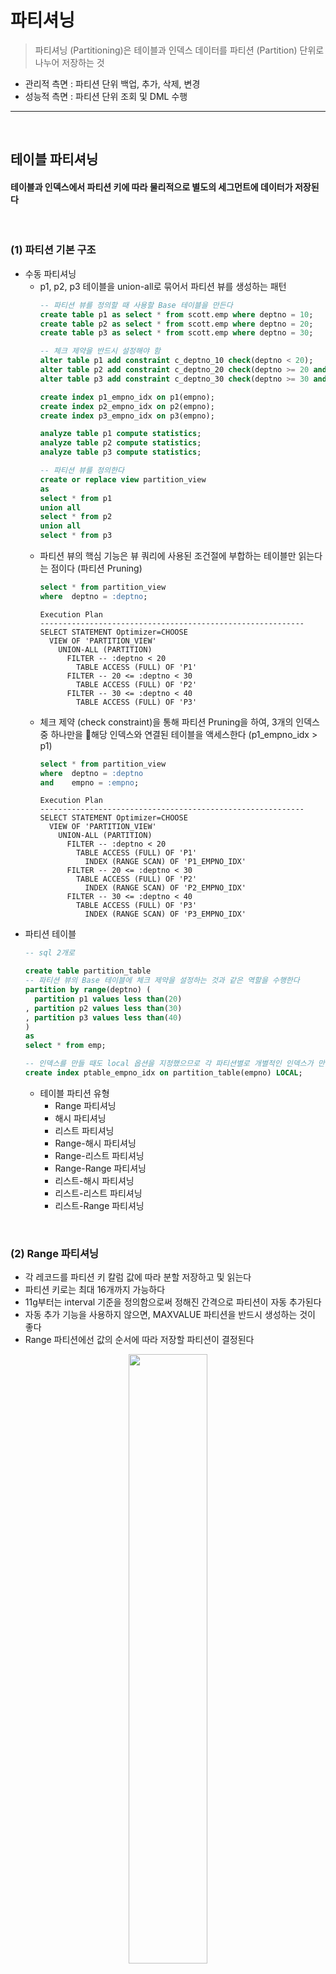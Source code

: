 # 파티셔닝
> 파티셔닝 (Partitioning)은 테이블과 인덱스 데이터를 파티션 (Partition) 단위로 나누어 저장하는 것
* 관리적 측면 : 파티션 단위 백업, 추가, 삭제, 변경
* 성능적 측면 : 파티션 단위 조회 및 DML 수행

<hr>
<br>

## 테이블 파티셔닝
#### 테이블과 인덱스에서 파티션 키에 따라 물리적으로 별도의 세그먼트에 데이터가 저장된다

<br>

### (1) 파티션 기본 구조
* 수동 파티셔닝
  * p1, p2, p3 테이블을 union-all로 묶어서 파티션 뷰를 생성하는 패턴
    ```sql
    -- 파티션 뷰를 정의할 때 사용할 Base 테이블을 만든다
    create table p1 as select * from scott.emp where deptno = 10;
    create table p2 as select * from scott.emp where deptno = 20;
    create table p3 as select * from scott.emp where deptno = 30;
  
    -- 체크 제약을 반드시 설정해야 함
    alter table p1 add constraint c_deptno_10 check(deptno < 20);
    alter table p2 add constraint c_deptno_20 check(deptno >= 20 and deptno < 30);
    alter table p3 add constraint c_deptno_30 check(deptno >= 30 and deptno < 40);
  
    create index p1_empno_idx on p1(empno);
    create index p2_empno_idx on p2(empno);
    create index p3_empno_idx on p3(empno);
  
    analyze table p1 compute statistics;
    analyze table p2 compute statistics;
    analyze table p3 compute statistics;
  
    -- 파티션 뷰를 정의한다
    create or replace view partition_view
    as
    select * from p1
    union all
    select * from p2
    union all
    select * from p3
    ```
  * 파티션 뷰의 핵심 기능은 뷰 쿼리에 사용된 조건절에 부합하는 테이블만 읽는다는 점이다 (파티션 Pruning)
    ```sql
    select * from partition_view
    where  deptno = :deptno;
    ```
    ```
    Execution Plan
    -----------------------------------------------------------
    SELECT STATEMENT Optimizer=CHOOSE
      VIEW OF 'PARTITION_VIEW'
        UNION-ALL (PARTITION)
          FILTER -- :deptno < 20
            TABLE ACCESS (FULL) OF 'P1'
          FILTER -- 20 <= :deptno < 30
            TABLE ACCESS (FULL) OF 'P2'
          FILTER -- 30 <= :deptno < 40
            TABLE ACCESS (FULL) OF 'P3'
    ```
  * 체크 제약 (check constraint)을 통해 파티션 Pruning을 하여, 3개의 인덱스 중 하나만을 해당 인덱스와 연결된 테이블을 액세스한다 (p1_empno_idx > p1)
    ```sql
    select * from partition_view
    where  deptno = :deptno
    and    empno = :empno;
    ```
    ```
    Execution Plan
    -----------------------------------------------------------
    SELECT STATEMENT Optimizer=CHOOSE
      VIEW OF 'PARTITION_VIEW'
        UNION-ALL (PARTITION)
          FILTER -- :deptno < 20
            TABLE ACCESS (FULL) OF 'P1'
              INDEX (RANGE SCAN) OF 'P1_EMPNO_IDX'
          FILTER -- 20 <= :deptno < 30
            TABLE ACCESS (FULL) OF 'P2'
              INDEX (RANGE SCAN) OF 'P2_EMPNO_IDX'
          FILTER -- 30 <= :deptno < 40
            TABLE ACCESS (FULL) OF 'P3'
              INDEX (RANGE SCAN) OF 'P3_EMPNO_IDX'
    ```
* 파티션 테이블
  ```sql
  -- sql 2개로 
  
  create table partition_table
  -- 파티션 뷰의 Base 테이블에 체크 제약을 설정하는 것과 같은 역할을 수행한다
  partition by range(deptno) ( 
    partition p1 values less than(20)
  , partition p2 values less than(30)
  , partition p3 values less than(40)
  )
  as
  select * from emp;

  -- 인덱스를 만들 때도 local 옵션을 지정했으므로 각 파티션별로 개별적인 인덱스가 만들어져, 파티션 뷰 Base 테이블에 각각 인덱스를 만든 것과 같다
  create index ptable_empno_idx on partition_table(empno) LOCAL;
  ```
  * 테이블 파티션 유형 
    * Range 파티셔닝
    * 해시 파티셔닝
    * 리스트 파티셔닝
    * Range-해시 파티셔닝
    * Range-리스트 파티셔닝
    * Range-Range 파티셔닝
    * 리스트-해시 파티셔닝
    * 리스트-리스트 파티셔닝
    * 리스트-Range 파티셔닝

<br>

### (2) Range 파티셔닝
* 각 레코드를 파티션 키 칼럼 값에 따라 분할 저장하고 및 읽는다
* 파티션 키로는 최대 16개까지 가능하다
* 11g부터는 interval 기준을 정의함으로써 정해진 간격으로 파티션이 자동 추가된다
* 자동 추가 기능을 사용하지 않으면, MAXVALUE 파티션을 반드시 생성하는 것이 좋다
* Range 파티션에선 값의 순서에 따라 저장할 파티션이 결정된다

<div align="center">
 <img width="50%" src="https://github.com/PoSungKim/development_study/assets/37537227/56058f79-c027-46e0-8ea2-520eb06b267f">
</div>

```sql
create table 주문 ( 주문번호 number, 주문일자 varchar2(8), 고객id varchar2(5), ...)
partition by range(주문일자) (
  partition p2009_q1 values less than ('20090401')
, partition p2009_q2 values less than ('20090701')
, partition p2009_q3 values less than ('20091001')
, partition p2009_q4 values less than ('20100101')
, partition p2010_q1 values less than ('20100401')
, partition p9999_mx values less than ( MAXVALUE )
```

<br>

### (3) 해시 파티셔닝
* 파티션 키에 해시 함수를 적용한 결과 값이 같은 레코드를 같은 파티션 세그먼트에 저장해 두는 방식이다
* 데이터 분포가 고르고 distinct value 개수가 많은 칼럼을 해시 파티션 기준 칼럼을 선정하는 것이 좋다
  * Range 및 리스트 파티셔닝과 다르게 해시 파티셔닝은 파티션 개수만 사용자가 결정하고 데이터를 분산시키는 해싱 알고리즘은 오라클이 결정하기 때문
* 등치(=) 조건 또는 IN-LIST 조건으로 검색할 때만 파티션 Pruning이 작동한다

<div align="center">
 <img width="50%" src="https://github.com/PoSungKim/development_study/assets/37537227/cec014c7-53a7-4526-9d73-87f71ff96248">
</div>

```sql
create table 고객 ( 고객id varchar2(5), 고객명 varchar2(10), ...)
partition by hash( 고객id ) partitions 4;
```

* 병렬 쿼리 성능 향상
* DML 경합 분산
  * 데이터 입력되는 테이블 블록에도 경합이 발생한다
  * 입력할 블록을 할당받기 위한 Freelist 조회 때문에 세그먼트 헤더 블록에 대한 경합이 더 자주 발생한다
  * Right Growing 인덱스도 해시 파티셔닝한 인덱스로 경합 발생 가능성을 낮출 수 있다
* 모두 트랜잭션이 많이 발생하는 대용량 거래 테이블일 때 효과가 극대화된다
  * 보통, Range와 해시 파티셔닝을 조합한 결합 인덱스를 주로 사용한다

<br>

### (4) 리스트 파티셔닝
* 사용자에 의해 미리 정해진 그룹핑 기준에 따라 데이터를 분할 저장하는 방식

<div align="center">
 <img width="50%" src="https://github.com/PoSungKim/development_study/assets/37537227/ab98d055-d0c2-4790-9042-b07d7d68647d">
</div>

```sql
create table 인터넷매물 ( 물건코드 varchar2(5), 지역분류 varchar2(4), ...)
partition by list( 지역분류 ) (
  partition p_지역1 values ('서울')
, partition p_지역2 values ('경기', '인천')
, partition p_지역3 values ('부산', '대구', '대전', '광주')
, partition p_기타 values (DEFAULT) -- 기타 지역
);
```

* 리스트 파티션에서는 순서와 상관없이 불연속적인 값의 목록으로써 결정된다
* 리스트 파티션에서는 사용자가 정의한 논리적인 그룹에 따라 분할한다
* default 파티션을 생성해 두어야 안전하다

<br>

### (5) 결합 파티셔닝
* 결합 파티셔닝 (Composite Partitioning)
  * 서브 파티션마다 세그먼트를 하나씩 할당하고, 서브 파티션 단위로 데이터를 저장한다
* (Range + 해시) 결합 파티셔닝
  * 주문 테이블 > 주문일자 > 고객ID
  ```sql
  create table 주문 ( 주분번호 number, 주문일자 varchar2(8), 고객id varchar2(5), ...)
  partition by range(주문일자)
  subpartition by hash(고객id) subpartitions 8
  ( partition p2009_q1 values less than ('20090401')
  , partition p2009_q2 values less than ('20090701')
  , partition p2009_q3 values less than ('20091001')
  , partition p2009_q4 values less than ('20100101')
  , partition p2010_q1 values less than ('20100401')
  , partition p9999_mx values less than ( MAXVALUE )
  );
  ```
  * p2009_q3 파티션에 속한 8개의 서브 파티션을 탐색하는 쿼리
  ```sql
  select * from 주문 where 주문일자 between '20090701' and '20090930';
  ```
  * 주문일자 없이 고객id로만 조회해서 각 Range별로 하나씩, 총 6개의 서브 파티션을 탐색하는 쿼리
  ```sql
  select * from 주문 where 고객id = :custid;
  ```
* (Range + 리스트) 결합 파티셔닝
  * 판매 테이블 > 판매일자 > 판매점
  * 초대형 이력성 테이블을 Range 파티셔닝하고, 각 파티션을 업무적으로 다시 분할하고자 할 때 주로 사용된다
  ```sql
  create table 판매 ( 판매점 varchar2(10), 판매일자 varchar2(8), ... )
  partition by range( 판매일자 )
  subpartition by list( 판매점 )
  subpartition template
  ( subpartition lst_01 values ('강남지점', '강북지점', '강서지점', '강동지점')
  , subpartition lst_02 values ('부산지점', '대전지점')
  , subpartition lst_03 values ('인천지점', '제주지점', '의정부지점')
  , subpartition lst_99 values ( DEFAULT ))
  ( partition p2009_q1 values less than('20090401')
  , partition p2009_q2 values less than('20090701')
  , partition p2009_q3 values less than('20091001')
  , partition 20009_q4 values less than('20100101') );
  ```
* 기타 결합 파티셔닝
  * Range-Range
  * 리시트-해시
  * 리스트-리스트
  * 리스트-Range

<br>

### (6) 11g에 추가된 파티션 유형
* Reference 파티셔닝

  <div align="center">
   <img width="50%" src="https://github.com/PoSungKim/development_study/assets/37537227/213b1eff-9f9c-4af2-acd2-0e39061585fd">
  </div>

  * 부모 테이블 파티션 키를 이용해 자식 테이블을 파티셔닝하는 기능
    * Reference 파티셔닝 기능이 없을 때는, 상품 테이블의 상품대분류 칼럼을 일별상품거래 테이블에 반정규화해야만 했다
      * 상품번호에 졷속적인 칼럼이므로 2차 정규형을 위배하게 된다

    ```sql
    create table 상품 (
      상품번호   number NOT NULL PRIMARY KEY
    , 상품명    varchar2(50)  not null
    , 현재가격   number  not null
    , 상품대분류  varchar2(4)  not null
    , 등록일시   date  not null
    )
    partition by list (상품대분류) (
      partition p1 values ('의류')
    , partition p2 values ('식품')
    , partition p2 values ('가전')
    , partition p2 values ('컴퓨터')
    );
  
    create table 일별상품거래 (
      상품번호 number NOT NULL
    , 거래일자 varchar2(8)
    , 판매가격 number
    , 판매수량 number
    , 판매금액 number
    , constraint 일별상품거래_fk foreign key (상품번호) references 상품
    )
    partition by reference (일별상품거래_fk); -- Refernce 파티셔닝
    ```

* Interval 파티셔닝
  * Range 파티션을 생성할 때 interval 기준을 정의함으로써 정해진 가격으로 파티션이 자동 추가되는 기능
  * 1 Month Interval
    ```sql
    create table 주문일자 (주문번호 number, 주문일시 date, ...)
    partition by range(주문일시) INTERVAL(NUMTOYMINTERVAL(1, 'MONTH'))
    (
    , ...
    , partition p200908 values less than(to_date('2009/09/01', 'yyyy/mm/dd'))
    , partition p200909 values less than(to_date('2009/10/01', 'yyyy/mm/dd'))
    , partition p200910 values less than(to_date('2009/11/01', 'yyyy/mm/dd'))
    );
    ```
  * 100000 Interval
    ```sql
    create table 고객 (고객번호 number, 고객명 varchar2(20), ...)
    partition by range(고객번호) INTERVAL(100000)
    (
    , partition p_cust1 values less than(100001)
    , partition p_cust1 values less than(200001)
    , partition p_cust1 values less than(300001)
    );
    ```
  
<br>
<hr>
<br>

## 파티션 Pruning
#### 하드파싱이나 실행 시점에 SQL 조건절을 분석하여 읽지 않아도 되는 파티션 세그먼트를 액세스 대상에서 제외시키는 기능

<br>

### (1) 기본 파티션 Pruning
* 기본 파티션 Pruning 유형
  * 정적 (Static) 파티션 Pruning
    * 파티션 키 칼럼을 상수 조건으로 조회하는 경우에 작동
    * 쿼리 최적화 시점에 미리 결정된다
    * Pstart(partition start), Pstop(partition stop) 칼럼에는 파티션 번호가 출력
  * 동적 (Dynamic) 파티션 Pruning
    * 파티션 키 칼럼을 바인드 변수로 조회하는 경우에 작동
    * 실행 시점에 입력값에 따라 결정된다
    * Pstart(partition start), Pstop(partition stop) 칼럼에는 KEY가 출력
    * NL 조인에서 Inner 테이블이 조인 칼럼 기준으로 파티셔닝 되어 있다면 동적 Pruning 작동된다
* 파티션 Pruning 기능에 따른 실행계획 비교
  * 파티션 Pruning 테스트 환경 세팅
    ```sql
    create table t ( key, no, data )
    partition by range(no) (
      partition p01 values less than(11)
    , partition p02 values less than(21)
    , partition p03 values less than(31)
    , partition p04 values less than(41)
    , partition p05 values less than(51)
    , partition p06 values less than(61)
    , partition p07 values less than(71)
    , partition p08 values less than(81)
    , partition p09 values less than(91)
    , partition p10 values less than(maxvalue)
    )
    as
    select lpad(rownum, 6, '0'), mod(rownum, 100) + 1, lpad(rownum, 10, '0')
    from   dual
    connect by level <= 999999
    ```
  * 상수 조건을 통한 정적 파티션 Prunning
    ```sql
    -- 파티션 10개 중 (3~5), 즉 3,4,5 번째 파티션만 사용하는 케이스
    select count(*) from t where no between 30 and 50;
    ```
    ```
    Id     Operation                             Name             Pstart           Pstop
    ----   -----------------------------------   --------------   --------------   --------------
    0      SELECT STATEMENT
    1        SORT AGGREGATE
    2          PARTITION RANGE ITERATOR                           3                5
    3            TABLE ACCESS FULL               T                3                5
    ```
  * 바인딩 변수를 통한 동적 파티션 Pruning
    ```sql
    -- 하드파싱 시점에서 액세스할 파티션을 결정할 수 없기 때문에 KEY 값으로 세팅되어 있다
    select count(*) from t where no between :a and :b;
    ```
    ```
    Id     Operation                             Name             Pstart           Pstop
    ----   -----------------------------------   --------------   --------------   --------------
    0      SELECT STATEMENT
    1        SORT AGGREGATE
    2          FILTER
    3            PARTITION RANGE ITERATOR        T                KEY              KEY
    4              TABLE ACCESS FULL             T                KEY              KEY
    ```
  * 상수 및 IN-List 조건을 통한 파티션 Pruning
    ```sql
    select count(*) from t where no in (30, 50);
    ```
    ```
    Id     Operation                             Name             Pstart           Pstop
    ----   -----------------------------------   --------------   --------------   --------------
    0      SELECT STATEMENT
    1        SORT AGGREGATE
    2          PARTITION RANGE INLIST                             KEY(I)           KEY(I)
    3            TABLE ACCESS FULL               T                KEY(I)           KEY(I)
    ```
  * NL 조인 테스트 환경 세팅
    ```sql
    create table n
    as
    select level no from dual connect by level <= 100;
    ```
  * NL조인에서 inner table을 통한 동적 파티션 Pruning
    ```sql
    select /*+ leading(n) use_nl(t) */ *
    from   n, t
    where  t.no = n.no;
    ```
    ```
    Id     Operation                             Name             Pstart           Pstop
    ----   -----------------------------------   --------------   --------------   --------------
    0      SELECT STATEMENT
    1        NESTED LOOPS
    2          TABLE ACCESS FULL                 N                
    3          PARTITION RANGE ITERATOR                           KEY              KEY
    4            TABLE ACCESS FULL               T                KEY              KEY
    ```
  * 결합 파티션 테스트 환경 세팅
    ```sql
    create table t ( key, no, data )
    partition by range(no) subpartition by hash(key) subpartitions 16 (
      partition p01 values less than(11)
    , partition p02 values less than(21)
    , partition p03 values less than(31)
    , partition p04 values less than(41)
    , partition p05 values less than(51)
    , partition p06 values less than(61)
    , partition p07 values less than(71)
    , partition p08 values less than(81)
    , partition p09 values less than(91)
    , partition p10 values less than(maxvalue)
    )
    as
    select lpad(rownum, 6, '0'), mod(rownum, 100) + 1, lpad(rownum, 10, '0')
    from   dual
    connect by level <= 999999
    ```
  * 상수 조건을 통한 정적 파티션 Prunning
    ```sql
    -- 파티션 10개 중 (3~5), 즉 3,4,5 번째 파티션을 읽었고, 각 파티션에서 (1~16) 서브파티션을 읽어서, 총 48(16*3) 파티션을 읽은 케이스
    select count(*) from t where no between 30 and 50;
    ```
    ```
    Id     Operation                             Name             Pstart           Pstop
    ----   -----------------------------------   --------------   --------------   --------------
    0      SELECT STATEMENT
    1        SORT AGGREGATE
    2          PARTITION RANGE ITERATOR                           3                5
    3            PARTITION HASH ALL                               1                16
    4              TABLE ACCESS FULL             T                33               80
    ```
  * 바인딩 변수를 통한 동적 파티션 Pruning
    ```sql
    -- 하드파싱 시점에서 액세스할 파티션을 결정할 수 없기 때문
    select count(*) from t where no between :a and :b;
    ```
    ```
    Id     Operation                             Name             Pstart           Pstop
    ----   -----------------------------------   --------------   --------------   --------------
    0      SELECT STATEMENT
    1        SORT AGGREGATE
    2          FILTER
    3            PARTITION RANGE ITERATOR                         KEY              KEY
    4              PARTITION HASH ALL                             1                16
    5                TABLE ACCESS FULL           T                KEY              KEY
    ```
* 파티션 Pruning 기능에 따른 I/O 수행량 비교
  * 주 파티션과 서브 파티션에 대한 칼럼 가공 혹은 묵시적 형변환 없이 정상적으로 파티션 Pruning이 작동한 예시)
    ```sql
    select * from t where no = 1 and key = '000100';
    ```
    ```
    call       count  cpu    elapsed  disk   query  current  rows
    --------   -----  -----  -------  -----  -----  -------  -----
    Parse          1  0.000    0.000      0      0        0      0
    Execute        1  0.000    0.000      0      0        0      0
    Fetch          2  0.016    0.007      0     49        0      1
    --------   -----  -----  -------  -----  -----  -------  -----
    total          4  0.016    0.007      0     49        0      1
  
    Rows     Row Source Operation                  
    ------   ----------------------------------------------------------------------------
         1   PARTITION RANGE SINGLE PARTITION: 1 1 (cr=49 pr=0 pw=0 time=5915 us)
         1     PARTITION HASH SINGLE PARTITION: 6 6 (cr=49 pr=0 pw=0 time=5859 us)
         1       TABLE ACCESS FULL T PARTITION: 6 6 (cr=49 pr=0 pw=0 time=5724 us)
    ```
  * 서브 파티션 키 칼럼을 가공했을 때의 예시)
    * 즉, 파티션 키 칼럼도 함부로 가공하면 안 된다
    ```sql
    select * from t where no = 1 and to_number(key) = 100;
    ```
    ```
    call       count  cpu    elapsed  disk   query  current  rows
    --------   -----  -----  -------  -----  -----  -------  -----
    Parse          1  0.000    0.000      0      0        0      0
    Execute        1  0.000    0.000      0      0        0      0
    Fetch          2  0.063    1.056    528    776        0      1
    --------   -----  -----  -------  -----  -----  -------  -----
    total          4  0.063    1.056    528    776        0      1
  
    Rows     Row Source Operation                  
    ------   ----------------------------------------------------------------------------
         1   PARTITION RANGE SINGLE PARTITION: 1 1 (cr=776 pr=528 pw=0 time=1056056 us)
         1     PARTITION HASH ALL PARTITION: 1 16 (cr=776 pr=528 pw=0 time=1056027 us)
         1       TABLE ACCESS FULL T PARTITION: 1 16 (cr=776 pr=528 pw=0 time=1055868 us)
    ```
  * 서브 파티션 키 칼럼에 묵시적 형변환이 발생했을 때의 예시)
    ```sql
    select * from t where no = 1 and key = 100;
    ```
    ```
    call       count  cpu    elapsed  disk   query  current  rows
    --------   -----  -----  -------  -----  -----  -------  -----
    Parse          1  0.000    0.000      0      0        0      0
    Execute        1  0.000    0.000      0      0        0      0
    Fetch          2  0.078    0.955    528    776        0      1
    --------   -----  -----  -------  -----  -----  -------  -----
    total          4  0.078    0.955    528    776        0      1
  
    Rows     Row Source Operation                  
    ------   ------------------------------------------------------------------------------
         1   PARTITION RANGE SINGLE PARTITION: 1 1 (cr=776 pr=528 pw=0 time=954975 us)
         1     PARTITION HASH ALL PARTITION: 1 16 (cr=776 pr=528 pw=0 time=954945 us)
         1       TABLE ACCESS FULL T PARTITION: 1 16 (cr=776 pr=528 pw=0 time=954780 us)
    ```
    ```
    Predicate Information (identified by operation id) :
    ------------------------------------------------------
    3 - filter("NO"=1 AND TO_NUMBER("KEY")=100)
    ```
  * 주 파티션 키 칼럼은 가공하고, 서브 파티션 키 칼럼에는 묵시적 형변환이 발생했을 때의 예시)
    ```sql
    select * from t where to_char(no) = '1' and key = 100;
    ```
    ```
    call       count  cpu    elapsed  disk   query  current  rows
    --------   -----  -----  -------  -----  -----  -------  -----
    Parse          1  0.000    0.000      0      0        0      0
    Execute        1  0.000    0.000      0      0        0      0
    Fetch          2  1.297    7.119   3588   4114        0      1
    --------   -----  -----  -------  -----  -----  -------  -----
    total          4  1.297    7.119   3588   4114        0      1
  
    Rows     Row Source Operation                  
    ------   ----------------------------------------------------------------------------
         1   PARTITION RANGE ALL PARTITION: 1 10 (cr=4114 pr=3588 pw=0 time=7118551 us)
         1     PARTITION HASH ALL PARTITION: 1 16 (cr=4114 pr=3588 pw=0 time=7118551 us)
         1       TABLE ACCESS FULL T PARTITION: 1 160 (cr=4114 pr=3588 pw=0 time=7118551 us)
    ```
* 동적 파티션 Pruning 시 테이블 레벨 통계 사용
  * 통계 레벨
    * 동적 파티션 Pruning : 테이블 레벨 통계
    * 정적 파티션 Pruning : 파티션 레벨 통계
  * 테이블 레벨 통계는 파티션 레벨 통계보다 다소 부정확하다
    * 테이블 레벨 통계를 사용하는 동적 파티션 Pruning의 부작용이다

<br>

### (2) 조인에 사용되는 고급 파티션 Pruning 기법 - 서브쿼리 Pruning (8i~)
* NL 조인할 때 Inner 테이블이 조인 칼럼 기준으로 파티셔닝 되어 있다면 동적 Pruning이 작동한다
  ```sql
  select d.분기, o.주문일자, o.고객ID, o.상품ID, o.주문수량, o.주문금액
  from   일자 d, 주문 o
  where  o.주문일자 = d.일자
  and    d.분기 >= 'Q20071';
  ```
* 다만, 대용량 주문 테이블을 Random 액세스 위주의 NL 방식으로 조인한다면 결코 좋은 성능을 기대할 수 없다
  * 해시 조인 혹은 소트 머지 조인으로 처리하기 부담된다
* 문제점 (모든 파티션을 모두 읽고 조인하고나서 필터링)
  * 2007년 1분기 이후 주문 데이터만 필요한데도 주문 테이블로부터 모든 파티션을 읽어 조인하고서 나중에 분기 조건을 필터링해야 하기 때문이다
* 해결점 (정말 필요한 파티션만 읽기)
  * 바로, 이런 상황에 오라클은 Recursive 서브쿼리를 이용한 동적 파티션 Pruning을 고려한다
    * 딱 필요한 파티션만 스캔할 수 있게 액세스해야 할 파티션 번호 목록을 구하는 쿼리
      ```sql
      select distinct TBL$OR$IDX$PART$SUM(주문, 0, 1, 0, a.일자)
      from   (select 일자 from 일자 where 분기 >= 'Q20071') a
      order by 1;
      ```
  * 서브쿼리 Pruning이 작동할 때의 실행계획
    ```
    Id     Operation                             Name             Pstart           Pstop
    ----   -----------------------------------   --------------   --------------   --------------
    0      SELECT STATEMENT
    1        HASH JOIN
    2          TABLE ACCESS FULL                 일자              
    3          PARTITION RANGE SUBQUERY                           KEY(SQ)          KEY(SQ)
    4            TABLE ACCESS FULL               주문              KEY(SQ)          KEY(SQ)
    ```
    ```
    Predicate Information (identified by operation id) :
    ------------------------------------------------------
    1 - access("O"."주문일자"="D"."일자")
    2 - filter("D"."분기"='Q20074')
    ```
* 우려점
  * KEY(SQ) 방식으로 파티션을 Pruning하려면 드라이빙 테이블을 한 번 더 읽게 되므로 경우에 따라 총 비용이 증가할 수 있다
* 파라미터
  * _subquery_pruning_cost_factor (default: 20)
  * _subquery_pruning_reduction (default: 50)
  * _subquery_pruning_enabled (default: true)
* 파라미터 의미
  * where 조건절을 가진 드라이빙 테이블이 파티션 테이블에 비해 상당히 (적어도 20배 이상) 작을 때
  * 제거될 것으로 예상되는 파티션 개수가 상당히 (최대 전체의 50%) 많을 때
  * 서브쿼리 Pruning이 작동한다
 
<br>

### (3) 조인에 사용되는 고급 파티션 Pruning 기법 - 조인필터 Pruning (11g~)
* 조인필터 Pruning 도입 배경
  * 서브쿼리 Pruning은 드라이빙 테이블을 한 번 더 액세스하는 추가비용이 발생한다
  * 따라서, 블룸 필터(Bloom Filter) 알고리즘 기반 조인필터 Pruning 방식을 도입했다
* 블룸 필터 (Bloom Filter) 알고리즘
  * Hash 함수를 통해 교집합이 아닌 것이 확실한 원소를 찾는 것에 목적이 있는 알고리즘
  * 특정 Array를 만들고, Array 크기만큼의 인덱스 번호를 리턴하는 Hash 함수를 다건 만들어서 특정 집합의 각 요소별로 수행하고, 다른 집합의 각 요소별로 수행하면서 Array 인덱스 번호가 모두 겹치는 요소는 교집합에 포함될 확률이 높은 요소이니 교집합 연산에 포함시킨다
* 블룸 필터 알고리즘에서 false positive를 줄이는 방법
  * Array 사이즈를 증가시킨다
* 조인 필터(=블룸 필터) Pruning
  * 오라클은 성능 향상을 위해 여러 곳에 이 알고리즘을 사용하는데, 그 중 대표적인 예시가 파티션 Pruning이다
  * 즉, 파티션 테이블과 조인할 때, 읽지 않아도 되는 파티션을 제거해주는 알고리즘으로 사용된다
* 조인필터 Pruning이 작동할 때의 실행계획
  ```
  Rows     Row Source Operation                  
  ------   ----------------------------------------------------------------------------
  480591   HASH JOIN (cr=3827 pr=0 pw=0 time=4946 us ...)
      12     PART JOIN FILTER CREATE :BF0000 (cr=4 pr=0 pw=0 time=18 us ...)
      12       TABLE ACCESS FULL 일자 (cr=4 pr=0 pw=0 time=6 us ...)
  480591     PARTITION RANGE JOIN-FILTER PARTITION: :BF0000 :BF0000 (cr=3827 pr=0 ...)
  480591       TABLE ACCESS FULL 주문 PARTITION: :BF0000 :BF0000 (cr=4 pr=0 pw=0 time=6 us ...)
  ```
  * PART JOIN FILTER CREATE
    * 블룸 필터를 생성하는 단계
  * PARTITION RANGE JOIN-FILTER
    * 블룸 필터를 이용해 파티션 Pruning하는 단계

<br>

### (4) SQL 조건절 작성 시 주의사항
* 테스트 환경 세팅
  ```sql
  create table 고객
  partition by range(가입)
  ( partition m01 values less than ('20090201')
  , partition m02 values less than ('20090301')
  , partition m03 values less than ('20090401')
  , partition m04 values less than ('20090501')
  , partition m05 values less than ('20090601')
  , partition m06 values less than ('20090701')
  , partition m07 values less than ('20090801')
  , partition m08 values less than ('20090901')
  , partition m09 values less than ('20091001')
  , partition m10 values less than ('20091101')
  , partition m11 values less than ('20091201')
  , partition m12 values less than ('20100101'))
  as
  select rownum 고객ID
       , dbms_random.string('a', 20) 고객명
       , to_char(to_date('20090101', 'yyyymmdd') + (rownum - 1), 'yyyymmdd') 가입일
  from   dual
  connect by level <= 365;
  ```
* like절을 사용하면 의도했던 m10에 더불어 m9까지 조회한다
  * like절이면, '2009100+',2009100-','2009100%' 등 무궁무진하게 많으면서 `20091001`보다 작은 값들을 고려하기 때문
  ```sql
  select * from 고객
  where  가입일 like '200910%';
  ```
  ```
  Id     Operation                             Name             Pstart           Pstop
  ----   -----------------------------------   --------------   --------------   --------------
  0      SELECT STATEMENT
  1        PARTITION RANGE ITERATOR                              9               10
  2          TABLE ACCESS FULL                 주문               9               10
  ```
* like 보다는 between절을 사용하는 것이 좋다
  ```sql
  select * from 고객
  where  가입일 between '20091001' and '20091031';
  ```
  ```
  Id     Operation                             Name             Pstart           Pstop
  ----   -----------------------------------   --------------   --------------   --------------
  0      SELECT STATEMENT
  1        PARTITION RANGE SINGLE                               10               10
  2          TABLE ACCESS FULL                 고객              10               10
  ```
* 쿼리 수정이 어렵다면, 파티션 키를 변경해줄 수도 있다
  ```sql
  create table 고객
  partition by range(가입)
  ( partition m01 values less than ('200902')
  , partition m02 values less than ('200903')
  ...
  , partition m11 values less than ('200912')
  , partition m12 values less than ('201001'))
  as
  select rownum 고객ID
       , dbms_random.string('a', 20) 고객명
       , to_char(to_date('20090101', 'yyyymmdd') + (rownum - 1), 'yyyymmdd') 가입일
  from   dual
  connect by level <= 365;
  ```
  ```sql
  select * from 고객
  where  가입일 like '200910%';
  ```
  ```
  Id     Operation                             Name             Pstart           Pstop
  ----   -----------------------------------   --------------   --------------   --------------
  0      SELECT STATEMENT
  1        PARTITION RANGE SINGLE                               10               10
  2          TABLE ACCESS FULL                 주문              10               10
  ```

<br>
<hr>
<br>

## 인덱스 파티셔닝
#### 

<br>

### (1) 인덱스 파티션 유형
* 테이블 파티셔닝
  * 비파티션 테이블 (Non-partitioned Table)
  * 파티션 테이블 (Partitioned Table)
* 인덱스 파티셔닝
  * 비파티션 인덱스 (Non-partitioned Index)
  * 글로벌 파티션 인덱스 (Global Partitioned Index) : 로컬 파티션이 아닌 파티션 인덱스이며, 테이블 파티션과 독립적인 구성 (파티션 키, 파티션 기준 값)을 갖는 인덱스
  * 로컬 파티션 인덱스 (Local Partitioned Index) : 각 테이블 파티션과 인덱스 파티션이 서로 1:1 대응 관계가 되도록 오라클이 자동으로 관리하는 파티션 인덱스

<div align="center">
 <img width="50%" src="https://github.com/PoSungKim/development_study/assets/37537227/f8b8c424-2793-492c-85d5-1539e5333e39">
</div>

<br>

### (2) 로컬 파티션 인덱스

<div align="center">
 <img width="50%" src="https://github.com/PoSungKim/development_study/assets/37537227/10dc35b3-e772-4991-a901-251d7d0d6d9d">
</div>

<br>

### (3) 비파티션 인덱스

<div align="center">
 <img width="50%" src="https://github.com/PoSungKim/development_study/assets/37537227/a16f666e-f86b-42de-8856-ba7c4ba7ef0f">
</div>

<br>

### (4) 글로벌 파티션 인덱스

<div align="center">
 <img width="50%" src="https://github.com/PoSungKim/development_study/assets/37537227/2c3d627f-a28e-444f-bf3f-6e84c1e02ff2">
</div>

```sql
alter table ...
split partition ...
update global indexes;
```

* 테이블 파티션과의 관계
* 글로벌 해시 파티션 인덱스
 
<br>
<hr>
<br>
